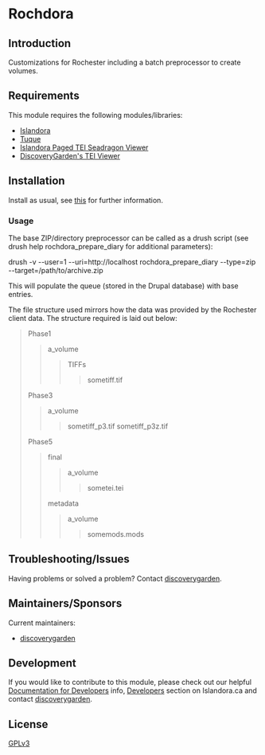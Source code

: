 # Rochdora

## Introduction

Customizations for Rochester including a batch preprocessor to create volumes.

## Requirements

This module requires the following modules/libraries:

* [Islandora](https://github.com/islandora/islandora)
* [Tuque](https://github.com/islandora/tuque)
* [Islandora Paged TEI Seadragon Viewer](https://github.com/discoverygarden/islandora_paged_tei_seadragon)
* [DiscoveryGarden's TEI Viewer](https://github.com/discoverygarden/tei_viewer)

## Installation

Install as usual, see [this](https://drupal.org/documentation/install/modules-themes/modules-7) for further information.

### Usage

The base ZIP/directory preprocessor can be called as a drush script (see drush help rochdora_prepare_diary for additional parameters):

drush -v --user=1 --uri=http://localhost rochdora_prepare_diary --type=zip --target=/path/to/archive.zip

This will populate the queue (stored in the Drupal database) with base entries.

The file structure used mirrors how the data was provided by the Rochester client data.
The structure required is laid out below:

> Phase1
>
>> a_volume
>>
>>> TIFFs
>>>
>>>> sometiff.tif
>
> Phase3
>
>> a_volume
>>
>>> sometiff_p3.tif
>>> sometiff_p3z.tif
>
> Phase5
>
>>final
>>
>>> a_volume
>>>
>>>> sometei.tei
>>
>> metadata
>>
>>> a_volume
>>>
>>>> somemods.mods

## Troubleshooting/Issues

Having problems or solved a problem? Contact [discoverygarden](http://support.discoverygarden.ca).

## Maintainers/Sponsors

Current maintainers:

* [discoverygarden](http://www.discoverygarden.ca)

## Development

If you would like to contribute to this module, please check out our helpful
[Documentation for Developers](https://github.com/Islandora/islandora/wiki#wiki-documentation-for-developers)
info, [Developers](http://islandora.ca/developers) section on Islandora.ca and
contact [discoverygarden](http://support.discoverygarden.ca).

## License

[GPLv3](http://www.gnu.org/licenses/gpl-3.0.txt)
